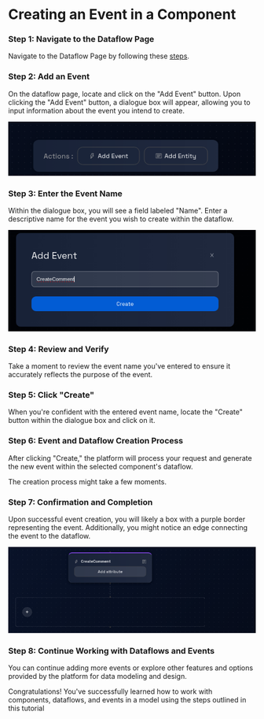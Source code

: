 # Creating an Event in a Component

### Step 1: Navigate to the Dataflow Page

Navigate to the Dataflow Page by following these [steps](../navigate-to-dataflow-page.md).

### **Step 2: Add an Event**

On the dataflow page, locate and click on the "Add Event" button. Upon clicking the "Add Event" button, a dialogue box will appear, allowing you to input information about the event you intend to create.

![](img/event-1.png)

### **Step 3: Enter the Event Name**

Within the dialogue box, you will see a field labeled "Name". Enter a descriptive name for the event you wish to create within the dataflow.

![](img/event-2.png)

### **Step 4: Review and Verify**

Take a moment to review the event name you've entered to ensure it accurately reflects the purpose of the event.

### **Step 5: Click "Create"**

When you're confident with the entered event name, locate the "Create" button within the dialogue box and click on it.

### **Step 6: Event and Dataflow Creation Process**

After clicking "Create," the platform will process your request and generate the new event within the selected component's dataflow.

The creation process might take a few moments.

### **Step 7: Confirmation and Completion**

Upon successful event creation, you will likely a box with a purple border representing the event. Additionally, you might notice an edge connecting the event to the dataflow.

![](img/event-3.png)

### **Step 8: Continue Working with Dataflows and Events**

You can continue adding more events or explore other features and options provided by the platform for data modeling and design.

Congratulations! You've successfully learned how to work with components, dataflows, and events in a model using the steps outlined in this tutorial